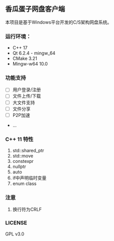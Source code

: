 
## 香瓜蛋子网盘客户端

本项目是基于Windows平台开发的C/S架构网盘系统。

### 运行环境：

- C++ 17 
- Qt 6.2.4 - mingw_64
- CMake 3.21
- Mingw-w64 10.0

### 功能支持

- [ ] 用户登录/注册
- [ ] 文件上传/下载
- [ ] 大文件支持
- [ ] 文件分享
- [ ] P2P加速 
- ...

### C++ 11 特性

1. std::shared_ptr
2. std::move
3. constexpr
4. nullptr
5. auto
6. if中声明临时变量
7. enum class

### 注意

1. 换行符为CRLF

### LICENSE
GPL v3.0
